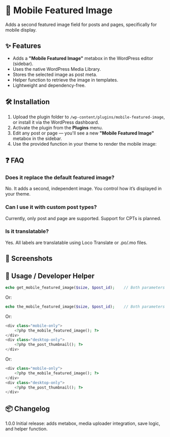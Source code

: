 # 📱 Mobile Featured Image

Adds a second featured image field for posts and pages, specifically for mobile display.

## ✨ Features

- Adds a **"Mobile Featured Image"** metabox in the WordPress editor (sidebar).
- Uses the native WordPress Media Library.
- Stores the selected image as post meta.
- Helper function to retrieve the image in templates.
- Lightweight and dependency-free.

## 🛠️ Installation

1. Upload the plugin folder to `/wp-content/plugins/mobile-featured-image`, or install it via the WordPress dashboard.
2. Activate the plugin from the **Plugins** menu.
3. Edit any post or page — you'll see a new **"Mobile Featured Image"** metabox in the sidebar.
4. Use the provided function in your theme to render the mobile image:

## ❓ FAQ

### Does it replace the default featured image?
No. It adds a second, independent image. You control how it’s displayed in your theme.

### Can I use it with custom post types?
Currently, only post and page are supported. Support for CPTs is planned.

### Is it translatable?
Yes. All labels are translatable using Loco Translate or .po/.mo files.

## 📸 Screenshots


## 🧩 Usage / Developer Helper

```php
echo get_mobile_featured_image($size, $post_id);    // Both parameters are optional
```

Or:

```php
echo the_mobile_featured_image($size, $post_id);    // Both parameters are optional
```

Or:

```php
<div class="mobile-only">
    <?php the_mobile_featured_image(); ?>
</div>
<div class="desktop-only">
    <?php the_post_thumbnail(); ?>
</div>
```

Or:

```php
<div class="mobile-only">
    <?php the_mobile_featured_image(); ?>
</div>
<div class="desktop-only">
    <?php the_post_thumbnail(); ?>
</div>
```

## 📦 Changelog

1.0.0
Initial release: adds metabox, media uploader integration, save logic, and helper function.

